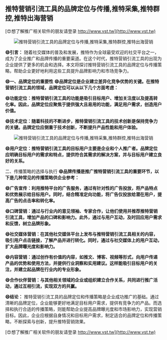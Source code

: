 ## **推特营销引流工具的品牌定位与传播,推特采集,推特群控,推特出海营销**

[😍想了解推广相关软件的朋友请登录 http://www.vst.tw](http://www.vst.tw)

 <center><img src="https://vst.tw/MP4/tuiguang/png/5.png" alt="推特营销引流工具的品牌定位与传播,推特采集,推特群控,推特出海营销"></center>

**😄引言：**
随着社交媒体的普及和发展，推特作为全球最受欢迎的社交平台之一，成为了企业推广和品牌传播的重要渠道。在这个时代，推特营销引流工具的出现为企业提供了更多的机会和选择。本文将探讨推特营销引流工具的品牌定位与传播策略，帮助企业更好地利用这些工具提升品牌影响力和市场竞争力。

**😄一、品牌定位的重要性**
**😄品牌定位是企业建立差异化竞争优势的关键。在推特营销引流工具的领域，品牌定位可以从以下几个方面考虑：**

**😄功能定位：推特营销引流工具的功能是吸引目标用户、增加关注度以及提高转化率。因此，品牌定位应聚焦于提供强大且易用的功能，满足用户需求，创造用户价值。**

**😄技术定位：随着科技的不断进步，推特营销引流工具的技术创新是保持竞争力的关键。品牌定位应侧重于技术创新，不断提升产品性能和用户体验。**

 <center><img src="https://vst.tw/MP4/tuiguang/png/0.png" alt="推特营销引流工具的品牌定位与传播,推特采集,推特群控,推特出海营销"></center>

**😄用户定位：推特营销引流工具的目标用户主要是企业和个人推广者。品牌定位应明确目标用户的需求和特点，提供符合其需求的解决方案，并与目标用户建立良好的关系。**

二、传播策略的选择与执行
**😄品牌传播是推广推特营销引流工具的重要环节，以下是几种常见的传播策略供企业参考：**

**😄广告宣传：利用推特平台的广告服务，通过有针对性的广告投放，将产品特点和优势展示给目标用户。同时，结合精准定向功能，将广告仅投放给潜在用户，提高广告的点击率和转化率。**

**😄口碑营销：通过与行业内的意见领袖、专家合作，让他们使用并推荐推特营销引流工具，增加产品的口碑和影响力。此外，通过与用户互动，及时回应用户需求和反馈，树立品牌形象。**

**😄社交媒体营销：在其他社交媒体平台上发布与推特营销引流工具相关的内容，吸引用户点击链接，了解产品并进行转化。同时，通过与社交媒体上的用户互动，扩大品牌曝光度和影响力。**

**😄内容营销：通过创作有价值的内容，如推文、博客、视频等形式，向用户传递产品的优势和使用方法，并提供行业洞察和实用建议。这样能吸引目标用户的关注，并建立起品牌在行业内的专业形象。**

**😄合作伙伴营销：与其他相关领域的企业或组织建立合作关系，共同进行推广活动，通过互相引流，实现双方的共赢。**

**😄结论：**
推特营销引流工具的品牌定位和传播策略是企业成功推广的基础。通过清晰的品牌定位，企业能够更好地满足目标用户需求，提供有竞争力的产品。而选择和执行合适的传播策略，则能帮助企业提高品牌曝光度和市场影响力，实现营销目标。因此，企业应根据自身情况和目标用户需求，制定适合的品牌定位和传播策略，不断探索与创新，提升推特营销效果。

[😍想了解推广相关软件的朋友请登录 http://www.vst.tw](http://www.vst.tw)



